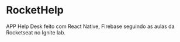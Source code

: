 # RocketHelp
APP Help Desk feito com React Native, Firebase seguindo as aulas da Rocketseat no Ignite lab.
